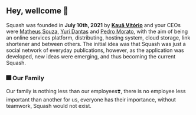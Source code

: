 ## Hey, wellcome 👋

Squash was founded in **July 10th, 2021** by [**Kauã Vitório**](https://www.kauavitorio.com) and your CEOs were [Matheus Souza](https://github.com/Theus03), [Yuri Dantas](https://github.com/YDangg) and [Pedro Morato](https://github.com/pedrohmmf), with the aim of being an online services platform, distributing, hosting system, cloud storage, link shortener and between others. The initial idea was that Squash was just a social network of everyday publications, however, as the application was developed, new ideas were emerging, and thus becoming the current Squash.

### 🎆 **Our Family**

Our family is nothing less than our employees❣️, there is no employee less important than another for us, everyone has their importance, without teamwork, Squash would not exist.

<!--
Made with 🖤
🙇‍♂️🎤⬇️
-->